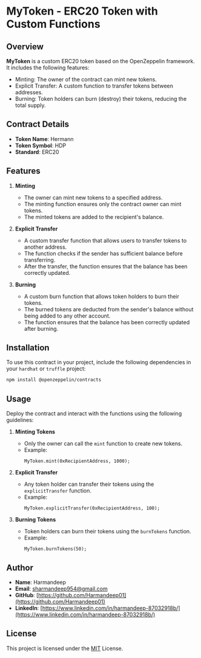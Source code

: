 
# MyToken - ERC20 Token with Custom Functions

## Overview

**MyToken** is a custom ERC20 token based on the OpenZeppelin framework. It includes the following features:
- Minting: The owner of the contract can mint new tokens.
- Explicit Transfer: A custom function to transfer tokens between addresses.
- Burning: Token holders can burn (destroy) their tokens, reducing the total supply.

## Contract Details

- **Token Name**: Hermann
- **Token Symbol**: HDP
- **Standard**: ERC20

## Features

1. **Minting**
   - The owner can mint new tokens to a specified address.
   - The minting function ensures only the contract owner can mint tokens.
   - The minted tokens are added to the recipient's balance.

2. **Explicit Transfer**
   - A custom transfer function that allows users to transfer tokens to another address.
   - The function checks if the sender has sufficient balance before transferring.
   - After the transfer, the function ensures that the balance has been correctly updated.

3. **Burning**
   - A custom burn function that allows token holders to burn their tokens.
   - The burned tokens are deducted from the sender's balance without being added to any other account.
   - The function ensures that the balance has been correctly updated after burning.



## Installation

To use this contract in your project, include the following dependencies in your `hardhat` or `truffle` project:

```bash
npm install @openzeppelin/contracts
```

## Usage

Deploy the contract and interact with the functions using the following guidelines:

1. **Minting Tokens**
   - Only the owner can call the `mint` function to create new tokens.
   - Example:
     ```solidity
     MyToken.mint(0xRecipientAddress, 1000);
     ```

2. **Explicit Transfer**
   - Any token holder can transfer their tokens using the `explicitTransfer` function.
   - Example:
     ```solidity
     MyToken.explicitTransfer(0xRecipientAddress, 100);
     ```

3. **Burning Tokens**
   - Token holders can burn their tokens using the `burnTokens` function.
   - Example:
     ```solidity
     MyToken.burnTokens(50);
     ```


## Author

- **Name**: Harmandeep
- **Email**: [sharmandeep954@gmail.com](sharmandeep954@gmail.com)
- **GitHub**: [https://github.com/Harmandeep01](https://github.com/Harmandeep01)
- **LinkedIn**: [https://www.linkedin.com/in/harmandeep-87032918b/](https://www.linkedin.com/in/harmandeep-87032918b/)

## License

This project is licensed under the [MIT](https://github.com/git/git-scm.com/blob/main/MIT-LICENSE.txt) License.
